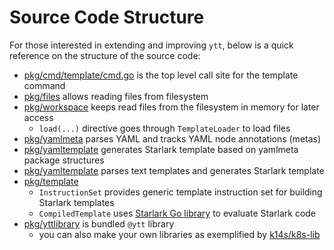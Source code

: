 # Source Code Structure

For those interested in extending and improving `ytt`, below is a quick reference on the structure of the source code:

- [pkg/cmd/template/cmd.go](https://github.com/k14s/ytt/blob/master/pkg/cmd/template/cmd.go#L95) is the top level call site for the template command
- [pkg/files](https://github.com/k14s/ytt/tree/master/pkg/files) allows reading files from filesystem
- [pkg/workspace](https://github.com/k14s/ytt/tree/master/pkg/workspace) keeps read files from the filesystem in memory for later access
  - `load(...)` directive goes through `TemplateLoader` to load files
- [pkg/yamlmeta](https://github.com/k14s/ytt/tree/master/pkg/yamlmeta) parses YAML and tracks YAML node annotations (metas)
- [pkg/yamltemplate](https://github.com/k14s/ytt/tree/master/pkg/yamltemplate) generates Starlark template based on yamlmeta package structures
- [pkg/yamltemplate](https://github.com/k14s/ytt/tree/master/pkg/texttemplate) parses text templates and generates Starlark template
- [pkg/template](https://github.com/k14s/ytt/tree/master/pkg/template)
  - `InstructionSet` provides generic template instruction set for building Starlark templates
  - `CompiledTemplate` uses [Starlark Go library](https://github.com/google/starlark-go) to evaluate Starlark code
- [pkg/yttlibrary](https://github.com/k14s/ytt/tree/master/pkg/yttlibrary) is bundled `@ytt` library
  - you can also make your own libraries as exemplified by [k14s/k8s-lib](https://github.com/k14s/k8s-lib)
